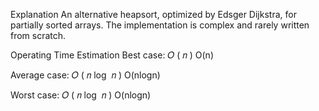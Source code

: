 Explanation
An alternative heapsort, optimized by Edsger Dijkstra, for partially sorted arrays. The implementation is complex and rarely written from scratch.

Operating Time Estimation
Best case:
𝑂
(
𝑛
)
O(n)

Average case:
𝑂
(
𝑛
log
⁡
𝑛
)
O(nlogn)

Worst case:
𝑂
(
𝑛
log
⁡
𝑛
)
O(nlogn)